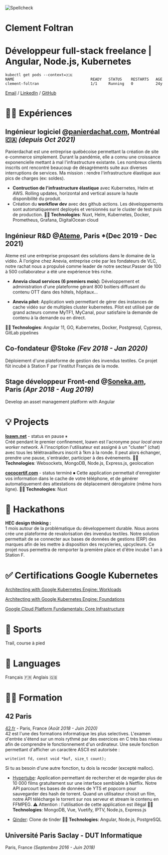 ![Spellcheck](https://github.com/cfoltran/cv/actions/workflows/main.yaml/badge.svg)

# **Clement Foltran**

# Développeur full-stack freelance | Angular, Node.js, Kubernetes<br>
```
kubectl get pods --context=🇫🇷
NAME                                  READY   STATUS    RESTARTS   AGE
clement-foltran                       1/1     Running   0          24y
```

[Email](mailto:clement.foltran@protonmail.com) / [LinkedIn](https://www.linkedin.com/in/clementfoltran/) / [GitHub](https://github.com/cfoltran/)

# 👨‍💻 Expériences

## **Ingénieur logiciel** @[panierdachat.com](https://panierdachat.com), Montréal 🇨🇦 *(depuis Oct 2021)*
Panierdachat est une entreprise québécoise permettant la création de site e-commerce simplement. Durant la pandémie, elle a connu une croissance exponencielle mettant à mal l'infrastructure existante. Les nombreux clients inscrits ont rencontré beaucoup de désagréments suite aux diverses interruptions de services. Ma mission : rendre l'infrastructure élastique aux pics de charges (ex: soldes).

- **Contruction de l'infrastructure élastique** avec Kubernetes, Helm et AWS. Rolling updates, horizontal and vertical assure la haute disponibilité du produit.
- Création du **workflow dev** avec des github actions. Les développements sont automatiquement deployés et versionnés sur le cluster de test puis de production.
**👨‍💻 Technologies**: Nuxt, Helm, Kubernetes, Docker, Prometheus, Grafana, DigitalOcean cloud

## **Ingénieur R&D** @[Ateme](https://www.ateme.com), Paris *(Dec 2019 - Dec 2021)
Ateme est une entreprise proposant des solutions dans le domaine de la vidéo. À l'origine chez Anevia, entreprise crée par les fondateurs de VLC, notre rachat nous a propulsé comme leader de notre secteur.Passer de 100 à 500 collaborateur a été une expérience très riche.
- **Anevia cloud services (6 premiers mois):**
Développement et administration d'une plateforme gérant 800 boitiers diffusant du contenu OTT dans des hôtels, hôpitaux... 

- **Anevia pilot:**
Application web permettant de gérer des instances de cache vidéo sur de multiples cluster kubernetes. Pilot est utilisé par de grand acteurs comme MyTF1, MyCanal, pour satisfaire la demande de contenu à la demande ou en direct.

**👨‍💻 Technologies**: Angular 11, GO, Kubernetes, Docker, Postgresql, Cypress, GitLab pipelines

## **Co-fondateur** @Stoke *(Fev 2018 - Jan 2020)*
Déploiement d'une plateforme de gestion des invendus textiles. Ce projet fût incubé à Station F par l'institut Français de la mode.

## **Stage développeur Front-end** @[Soneka.am](https://www.soneka.am), Paris *(Apr 2018 - Aug 2019)*
Develop an asset management platform with Angular

# 💡 Projects
**[loawn.net](https://www.loawn.net)** - status en pause ⏸<br>
Créé pendant le premier confinement, loawn est l'acronyme pour *local area worker network*. À l'inscription l'utilisateur est assigné à un "cluster" (chat) avec tous les télétravailleurs inscrit à 1km à la ronde. Il peut alors échanger, prendre une pause, s'entraider, participer à des événements.
**👨‍💻 Technologies**: Websockets, MongoDB, Node.js, Express.js, geolocation

**[cococertif.com](https://github.com/cfoltran/covid-attestation-gen)** - status terminé ⏹
Cette application permettait d'enregister vos information dans le cache de votre téléphone, et de générer automatiquement des attestations de déplacement dérogatoire (même hors ligne).
**👨‍💻 Technologies**: Nuxt

# 🥷 Hackathons

**HEC design thinking :**<br>
1 mois autour de la problématique du développement durable. Nous avons crée une plateforme de revalorisation des invendus textiles. Notre solution permettait de se connecter aux bases de données de gestions (ERP) des marques afin de les mettre à disposition des recycleries, upcycleurs. Ce projet nous permettra de remporter la première place et d'être incubé 1 an à Station F.

# ✅ Certifications Google Kubernetes

[Architecting with Google Kubernetes Engine: Workloads](https://www.coursera.org/account/accomplishments/certificate/A4AKGB86KU7A)


[Architecting with Google Kubernetes Engine: Foundations](https://www.coursera.org/account/accomplishments/certificate/L9JFVTRL8J79)

[Google Cloud Platform Fundamentals: Core Infrastructure](https://www.coursera.org/account/accomplishments/certificate/ZKDKE4QT9DAU)

# 💪 Sports
Trail, course à pied

# 💬 Languages
Français 🇫🇷
Anglais 🇬🇧

# 👨‍🎓 Formation

## 42 Paris<br>
[42.fr](https://42.fr/) - Paris, France _(Août 2018 - Juin 2020)_ <br>
42 est l'une des formations informatique les plus selectives. L'examen d'entrée s'étend sur un mois rythmé par des exercices en C très bas niveau afin de comprendre le fonctionnement d'un ordinateur.
Une seule fonction permettant d'afficher un caractère ASCII est autorisée :

`write(int fd, const void *buf, size_t count);`

Si tu as besoin d'une autre fonction, tu dois la recoder (excepté malloc).

- [Hypertube](https://github.com/owalid/hypertube): Application permettant de rechercher et de regarder plus de 10 000 films gratuitement sur une interface semblable à Netflix. Notre API parcourt les bases de données de YTS et popcorn pour sauvegarder des hash de torrent. Quand un utilisateur choisit un film, notre API télécharge le torrent sur nos serveur et stream le contenu en FFMPEG.
⚠️ Attention : l'utilisation de cette application est illégal
**👨‍💻 Technologies**: MongoDB, Vue, Vuetify, IPTV, Node.js, Express.js<br>

- [Qinder](https://github.com/cfoltran/qinder): Clone de tinder
**👨‍💻 Technologies**: Angular, Node.js, PostgreSQL<br>

## Université Paris Saclay - DUT Informatique<br>
Paris, France _(Septembre 2016 - Juin 2018)_ <br>
